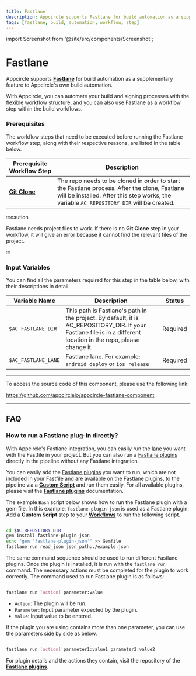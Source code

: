 ```yaml
---
title: Fastlane
description: Appcircle supports Fastlane for build automation as a supplementary feature to Appcircle's own build automation.
tags: [fastlane, build, automation, workflow, step]
---
```


import Screenshot from '@site/src/components/Screenshot';

# Fastlane

Appcircle supports [**Fastlane**](https://fastlane.tools/) for build automation as a supplementary feature to Appcircle's own build automation.

With Appcircle, you can automate your build and signing processes with the flexible workflow structure, and you can also use Fastlane as a workflow step within the build workflows.

### Prerequisites

The workflow steps that need to be executed before running the Fastlane workflow step, along with their respective reasons, are listed in the table below.

| Prerequisite Workflow Step                      | Description                                     |
|-------------------------------------------------|-------------------------------------------------|
| [**Git Clone**](/workflows/common-workflow-steps/git-clone) | The repo needs to be cloned in order to start the Fastlane process. After the clone, Fastlane will be installed. After this step works, the variable `AC_REPOSITORY_DIR` will be created. |


<Screenshot url='https://cdn.appcircle.io/docs/assets/BE3049-fastlaneOrder.png' />

:::caution

Fastlane needs project files to work. If there is no **Git Clone** step in your workflow, it will give an error because it cannot find the relevant files of the project.

:::

### Input Variables

You can find all the parameters required for this step in the table below, with their descriptions in detail.

<Screenshot url='https://cdn.appcircle.io/docs/assets/BE3049-fastlaneInput.png' />

| Variable Name                            | Description                         | Status           |
|-------------------------------|------------------------------------------------|------------------|
| `$AC_FASTLANE_DIR`            | This path is Fastlane's path in the project. By default, it is AC_REPOSITORY_DIR. If your Fastlane file is in a different location in the repo, please change it. | Required |
| `$AC_FASTLANE_LANE`           | Fastlane lane. For example: `android deploy` or `ios release` | Required |

---

To access the source code of this component, please use the following link:

https://github.com/appcircleio/appcircle-fastlane-component

---


## FAQ

### How to run a Fastlane plug-in directly? 

With Appcircle's Fastlane integration, you can easily run the [lane](https://docs.fastlane.tools/advanced/lanes/) you want with the Fastfile in your project. But you can also run a [Fastlane plugins](https://rubygems.org/search?query=fastlane-plugin-) directly in the pipeline without any Fastlane integration.

You can easily add the [Fastlane plugins](https://rubygems.org/search?query=fastlane-plugin-) you want to run, which are not included in your Fastfile and are available on the Fastlane plugins, to the pipeline via a [**Custom Script**](/workflows/common-workflow-steps/custom-script) and run them easily. For all available plugins, please visit the [**Fastlane plugins**](https://docs.fastlane.tools/plugins/available-plugins/) documentation.

The example `Bash` script below shows how to run the Fastlane plugin with a gem file.  In this example, `fastlane-plugin-json` is used as a Fastlane plugin. Add a **Custom Script** step to your [**Workflows**](/workflows) to run the following script.


```bash

cd $AC_REPOSITORY_DIR
gem install fastlane-plugin-json
echo "gem 'fastlane-plugin-json'" >> Gemfile
fastlane run read_json json_path:./example.json

```

The same command sequence should be used to run different Fastlane plugins. Once the plugin is installed, it is run with the `fastlane run` command. The necessary actions must be completed for the plugin to work correctly. The command used to run Fastlane plugin is as follows:

```bash

fastlane run [action] parameter:value

```

- `Action`: The plugin will be run.
- `Parameter`: Input parameter expected by the plugin.
- `Value`: Input value to be entered.

If the plugin you are using contains more than one parameter, you can use the parameters side by side as below.

```bash

fastlane run [action] parameter1:value1 parameter2:value2

```

For plugin details and the actions they contain, visit the repository of the [**Fastlane plugins**](https://docs.fastlane.tools/plugins/available-plugins/).